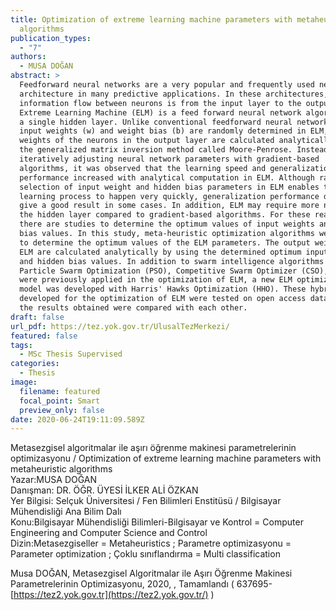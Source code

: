 ```yaml
---
title: Optimization of extreme learning machine parameters with metaheuristic
  algorithms
publication_types:
  - "7"
authors:
  - MUSA DOĞAN
abstract: >
  Feedforward neural networks are a very popular and frequently used network
  architecture in many predictive applications. In these architectures, the
  information flow between neurons is from the input layer to the output layer.
  Extreme Learning Machine (ELM) is a feed forward neural network algorithm with
  a single hidden layer. Unlike conventional feedforward neural networks, the
  input weights (w) and weight bias (b) are randomly determined in ELM, and the
  weights of the neurons in the output layer are calculated analytically using
  the generalized matrix inversion method called Moore-Penrose. Instead of
  iteratively adjusting neural network parameters with gradient-based
  algorithms, it was observed that the learning speed and generalization
  performance increased with analytical computation in ELM. Although random
  selection of input weight and hidden bias parameters in ELM enables the
  learning process to happen very quickly, generalization performance does not
  give a good result in some cases. In addition, ELM may require more neurons in
  the hidden layer compared to gradient-based algorithms. For these reasons,
  there are studies to determine the optimum values of input weights and hidden
  bias values. In this study, meta-heuristic optimization algorithms were used
  to determine the optimum values of the ELM parameters. The output weights of
  ELM are calculated analytically by using the determined optimum input weights
  and hidden bias values. In addition to swarm intelligence algorithms such as
  Particle Swarm Optimization (PSO), Competitive Swarm Optimizer (CSO), which
  were previously applied in the optimization of ELM, a new ELM optimization
  model was developed with Harris' Hawks Optimization (HHO). These hybrid models
  developed for the optimization of ELM were tested on open access data sets and
  the results obtained were compared with each other.
draft: false
url_pdf: https://tez.yok.gov.tr/UlusalTezMerkezi/
featured: false
tags:
  - MSc Thesis Supervised
categories:
  - Thesis
image:
  filename: featured
  focal_point: Smart
  preview_only: false
date: 2020-06-24T19:11:09.589Z
---
```

Metasezgisel algoritmalar ile aşırı öğrenme makinesi parametrelerinin optimizasyonu / Optimization of extreme learning machine parameters with metaheuristic algorithms\
Yazar:MUSA DOĞAN\
Danışman: DR. ÖĞR. ÜYESİ İLKER ALİ ÖZKAN\
Yer Bilgisi: Selçuk Üniversitesi / Fen Bilimleri Enstitüsü / Bilgisayar Mühendisliği Ana Bilim Dalı\
Konu:Bilgisayar Mühendisliği Bilimleri-Bilgisayar ve Kontrol = Computer Engineering and Computer Science and Control\
Dizin:Metasezgiseller = Metaheuristics ; Parametre optimizasyonu = Parameter optimization ; Çoklu sınıflandırma = Multi classification

Musa DOĞAN, Metasezgisel Algoritmalar ile Aşırı Öğrenme Makinesi Parametrelerinin Optimizasyonu, 2020, , Tamamlandı ( 637695- [https://tez2.yok.gov.tr](https://tez2.yok.gov.tr/) )
